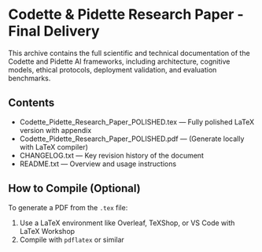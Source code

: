 
# Codette & Pidette Research Paper - Final Delivery

This archive contains the full scientific and technical documentation of the Codette and Pidette AI frameworks,
including architecture, cognitive models, ethical protocols, deployment validation, and evaluation benchmarks.

## Contents

- Codette_Pidette_Research_Paper_POLISHED.tex — Fully polished LaTeX version with appendix
- Codette_Pidette_Research_Paper_POLISHED.pdf — (Generate locally with LaTeX compiler)
- CHANGELOG.txt — Key revision history of the document
- README.txt — Overview and usage instructions

## How to Compile (Optional)

To generate a PDF from the `.tex` file:
1. Use a LaTeX environment like Overleaf, TeXShop, or VS Code with LaTeX Workshop
2. Compile with `pdflatex` or similar
